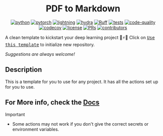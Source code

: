 <center>

# PDF to Markdown

[![python](https://img.shields.io/badge/-Python_3.8_%7C_3.9_%7C_3.10%7C_3.11-blue?logo=python&logoColor=white)](https://github.com/pre-commit/pre-commit)
[![pytorch](https://img.shields.io/badge/PyTorch_2.0+-ee4c2c?logo=pytorch&logoColor=white)](https://pytorch.org/get-started/locally/)
[![lightning](https://img.shields.io/badge/-Lightning_2.0+-792ee5?logo=pytorchlightning&logoColor=white)](https://pytorchlightning.ai/)
[![hydra](https://img.shields.io/badge/Config-Hydra_1.3-89b8cd)](https://hydra.cc/)
[![Ruff](https://img.shields.io/endpoint?url=https://raw.githubusercontent.com/astral-sh/ruff/main/assets/badge/v2.json)](https://github.com/astral-sh/ruff)
[![tests](https://github.com/Mai0313/pdf2md/actions/workflows/test.yml/badge.svg)](https://github.com/Mai0313/pdf2md/actions/workflows/test.yml)
[![code-quality](https://github.com/Mai0313/pdf2md/actions/workflows/code-quality-check.yml/badge.svg)](https://github.com/Mai0313/pdf2md/actions/workflows/code-quality-check.yml)
[![codecov](https://codecov.io/gh/Mai0313/pdf2md/branch/master/graph/badge.svg)](https://codecov.io/gh/Mai0313/pdf2md)
[![license](https://img.shields.io/badge/License-MIT-green.svg?labelColor=gray)](https://github.com/Mai0313/pdf2md/tree/master?tab=License-1-ov-file)
[![PRs](https://img.shields.io/badge/PRs-welcome-brightgreen.svg)](https://github.com/Mai0313/pdf2md/pulls)
[![contributors](https://img.shields.io/github/contributors/Mai0313/pdf2md.svg)](https://github.com/Mai0313/pdf2md/graphs/contributors)

</center>

A clean template to kickstart your deep learning project 🚀⚡🔥
Click on [<kbd>Use this template</kbd>](https://github.com/Mai0313/pdf2md/generate) to initialize new repository.

_Suggestions are always welcome!_

## Description

This is a template for you to use for any project. It has all the actions set up for you to use.

## For More info, check the [Docs](https://mai0313.github.io/pdf2md/)

> [!IMPORTANT]
>
> - Some actions may not work if you don't give the correct secrets or environment variables.

